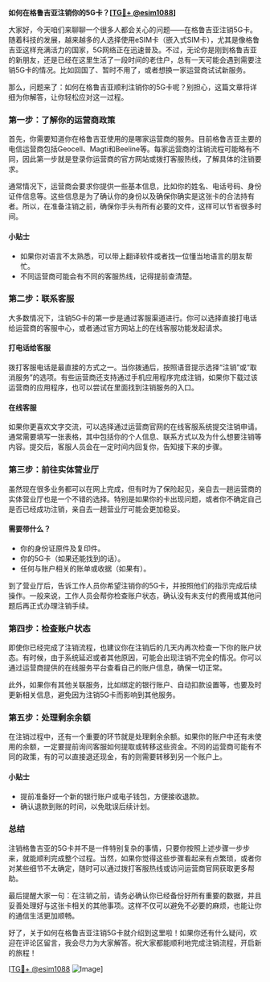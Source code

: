 **如何在格鲁吉亚注销你的5G卡？[[TG💪+ @esim1088](https://t.me/s/esim1088)]**

大家好，今天咱们来聊聊一个很多人都会关心的问题——在格鲁吉亚注销5G卡。随着科技的发展，越来越多的人选择使用eSIM卡（嵌入式SIM卡），尤其是像格鲁吉亚这样充满活力的国家，5G网络正在迅速普及。不过，无论你是刚到格鲁吉亚的新朋友，还是已经在这里生活了一段时间的老住户，总有一天可能会遇到需要注销5G卡的情况。比如回国了、暂时不用了，或者想换一家运营商试试新服务。

那么，问题来了：如何在格鲁吉亚顺利注销你的5G卡呢？别担心，这篇文章将详细为你解答，让你轻松应对这一过程。

### 第一步：了解你的运营商政策

首先，你需要知道你在格鲁吉亚使用的是哪家运营商的服务。目前格鲁吉亚主要的电信运营商包括Geocell、Magti和Beeline等。每家运营商的注销流程可能略有不同，因此第一步就是登录你运营商的官方网站或拨打客服热线，了解具体的注销要求。

通常情况下，运营商会要求你提供一些基本信息，比如你的姓名、电话号码、身份证件信息等。这些信息是为了确认你的身份以及确保你确实是这张卡的合法持有者。所以，在准备注销之前，确保你手头有所有必要的文件，这样可以节省很多时间。

#### **小贴士**
- 如果你对语言不太熟悉，可以带上翻译软件或者找一位懂当地语言的朋友帮忙。
- 不同运营商可能会有不同的客服热线，记得提前查清楚。

### 第二步：联系客服

大多数情况下，注销5G卡的第一步是通过客服渠道进行。你可以选择直接打电话给运营商的客服中心，或者通过官方网站上的在线客服功能发起请求。

#### 打电话给客服
拨打客服电话是最直接的方式之一。当你拨通后，按照语音提示选择“注销”或“取消服务”的选项。有些运营商还支持通过手机应用程序完成注销，如果你下载过该运营商的应用程序，也可以尝试在里面找到注销服务的入口。

#### 在线客服
如果你更喜欢文字交流，可以选择通过运营商官网的在线客服系统提交注销申请。通常需要填写一张表格，其中包括你的个人信息、联系方式以及为什么想要注销等内容。提交后，客服人员会在一定时间内回复你，告知接下来的步骤。

### 第三步：前往实体营业厅

虽然现在很多业务都可以在网上完成，但有时为了保险起见，亲自去一趟运营商的实体营业厅也是一个不错的选择。特别是如果你的卡出现问题，或者你不确定自己是否已经成功注销，亲自去一趟营业厅可能会更加稳妥。

#### 需要带什么？
- 你的身份证原件及复印件。
- 你的5G卡（如果还能找到的话）。
- 任何与账户相关的账单或收据（如果有）。

到了营业厅后，告诉工作人员你希望注销你的5G卡，并按照他们的指示完成后续操作。一般来说，工作人员会帮你检查账户状态，确认没有未支付的费用或其他问题后再正式办理注销手续。

### 第四步：检查账户状态

即使你已经完成了注销流程，也建议你在注销后的几天内再次检查一下你的账户状态。有时候，由于系统延迟或者其他原因，可能会出现注销不完全的情况。你可以通过运营商提供的在线服务平台查看自己的账户信息，确保一切正常。

此外，如果你有其他关联服务，比如绑定的银行账户、自动扣款设置等，也要及时更新相关信息，避免因为注销5G卡而影响到其他服务。

### 第五步：处理剩余余额

在注销过程中，还有一个重要的环节就是处理剩余余额。如果你的账户中还有未使用的余额，一定要提前询问客服如何提取或转移这些资金。不同的运营商可能有不同的政策，有的可以直接退还现金，有的则需要转移到另一个账户上。

#### **小贴士**
- 提前准备好一个新的银行账户或电子钱包，方便接收退款。
- 确认退款到账的时间，以免耽误后续计划。

### 总结

注销格鲁吉亚的5G卡并不是一件特别复杂的事情，只要你按照上述步骤一步步来，就能顺利完成整个过程。当然，如果你觉得这些步骤看起来有点繁琐，或者你对某些细节不太确定，随时可以通过拨打客服热线或访问运营商官网获取更多帮助。

最后提醒大家一句：在注销之前，请务必确认你已经备份好所有重要的数据，并且妥善处理好与这张卡相关的其他事项。这样不仅可以避免不必要的麻烦，也能让你的通信生活更加顺畅。

好了，关于如何在格鲁吉亚注销5G卡就介绍到这里啦！如果你还有什么疑问，欢迎在评论区留言，我会尽力为大家解答。祝大家都能顺利地完成注销流程，开启新的旅程！

[[TG💪+ @esim1088](https://t.me/s/esim1088) ![Image](https://i.postimg.cc/4NQfJmqS/Snipaste-2025-05-13-00-14-12.png)]